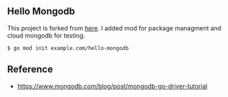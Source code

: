 ## Hello Mongodb

This project is forked from [here](https://github.com/tfogo/mongodb-go-tutorial).
I added mod for package managment and cloud mongodb for testing.

```
$ go mod init example.com/hello-mongodb

```

## Reference
- https://www.mongodb.com/blog/post/mongodb-go-driver-tutorial
 